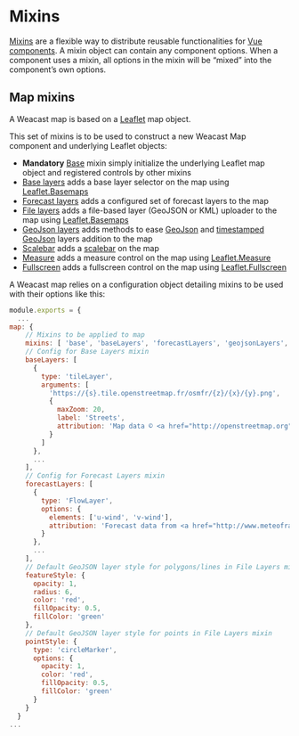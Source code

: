 # Mixins

[Mixins](https://vuejs.org/v2/guide/mixins.html) are a flexible way to distribute reusable functionalities for [Vue components](https://vuejs.org/v2/guide/components.html). A mixin object can contain any component options. When a component uses a mixin, all options in the mixin will be “mixed” into the component’s own options.

## Map mixins

A Weacast map is based on a [Leaflet](http://leafletjs.com/) map object.

This set of mixins is to be used to construct a new Weacast Map component and underlying Leaflet objects:
* **Mandatory** [Base](https://github.com/weacast/weacast-client/blob/master/src/mixins/map/mixin.base.js) mixin simply initialize the underlying Leaflet map object and registered controls by other mixins
* [Base layers](https://github.com/weacast/weacast-client/blob/master/src/mixins/map/mixin.base-layers.js) adds a base layer selector on the map using [Leaflet.Basemaps](https://github.com/consbio/Leaflet.Basemaps)
* [Forecast layers](https://github.com/weacast/weacast-client/blob/master/src/mixins/map/mixin.forecast-layers.js) adds a configured set of forecast layers to the map
* [File layers](https://github.com/weacast/weacast-client/blob/master/src/mixins/map/mixin.file-layers.js) adds a file-based layer (GeoJSON or KML) uploader to the map using [Leaflet.Basemaps](https://github.com/consbio/Leaflet.Basemaps)
* [GeoJson layers](https://github.com/weacast/weacast-client/blob/master/src/mixins/map/mixin.geojson-layers.js) adds methods to ease [GeoJson](http://leafletjs.com/reference-1.0.3.html#geojson) and [timestamped GeoJson](./LAYERS#feature-layers) layers addition to the map
* [Scalebar](https://github.com/weacast/weacast-client/blob/master/src/mixins/map/mixin.scalebar.js) adds a [scalebar](http://leafletjs.com/reference-1.0.3.html#control-scale) on the map
* [Measure](https://github.com/weacast/weacast-client/blob/master/src/mixins/map/mixin.measure.js) adds a measure control on the map using [Leaflet.Measure](https://github.com/ljagis/leaflet-measure)
* [Fullscreen](https://github.com/weacast/weacast-client/blob/master/src/mixins/map/mixin.fullscreen.js) adds a fullscreen control on the map using [Leaflet.Fullscreen](https://github.com/Leaflet/Leaflet.fullscreen)

A Weacast map relies on a configuration object detailing mixins to be used with their options like this:
```javascript
module.exports = {
  ...
map: {
    // Mixins to be applied to map
    mixins: [ 'base', 'baseLayers', 'forecastLayers', 'geojsonLayers', 'fileLayers', 'fullscreen', 'measure', 'scalebar' ],
    // Config for Base Layers mixin
    baseLayers: [
      {
        type: 'tileLayer',
        arguments: [
          'https://{s}.tile.openstreetmap.fr/osmfr/{z}/{x}/{y}.png',
          {
            maxZoom: 20,
            label: 'Streets',
            attribution: 'Map data © <a href="http://openstreetmap.org">OpenStreetMap</a> contributors'
          }
        ]
      },
      ...
    ],
    // Config for Forecast Layers mixin
    forecastLayers: [
      {
        type: 'FlowLayer',
        options: {
          elements: ['u-wind', 'v-wind'],
          attribution: 'Forecast data from <a href="http://www.meteofrance.com">Météo-France</a>',
        }
      },
      ...
    ],
    // Default GeoJSON layer style for polygons/lines in File Layers mixin
    featureStyle: {
      opacity: 1,
      radius: 6,
      color: 'red',
      fillOpacity: 0.5,
      fillColor: 'green'
    },
    // Default GeoJSON layer style for points in File Layers mixin
    pointStyle: {
      type: 'circleMarker',
      options: {
        opacity: 1,
        color: 'red',
        fillOpacity: 0.5,
        fillColor: 'green'
      }
    }
  }
...
```
